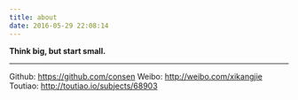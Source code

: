 ```yaml
---
title: about
date: 2016-05-29 22:08:14
---
```


**Think big, but start small.**

---

Github: https://github.com/consen
Weibo: http://weibo.com/xikangjie
Toutiao: http://toutiao.io/subjects/68903
